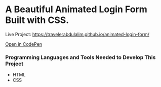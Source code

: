 # A Beautiful Animated Login Form Built with CSS.

Live Project: https://travelerabdulalim.github.io/animated-login-form/

[Open in CodePen](https://codepen.io/travelerabdulalim/pen/MWGZrPG)

### Programming Languages and Tools Needed to Develop This Project

- HTML
- CSS
